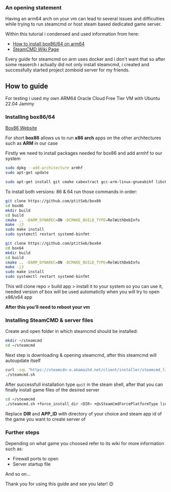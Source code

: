 ### An opening statement
Having an arm64 arch on your vm can lead to several issues and difficulties while trying to run steamcmd or host steam based dedicated game server. 

Within this tutorial i condensed and used information from here:
* [How to install box86/64 on arm64](https://forum.armbian.com/topic/19526-how-to-install-box86-box64-wine32-wine64-winetricks-on-arm64/)
* [SteamCMD Wiki Page](https://developer.valvesoftware.com/wiki/SteamCMD)

Every guide for steamcmd on arm uses docker and i don't want that so after some reaserch i actually did not only install steamcmd, i created and successfully started project zomboid server for my friends.
## How to guide
For testing i used my own ARM64 Oracle Cloud Free Tier VM with Ubuntu 22.04 Jammy
### Installing box86/64
[Box86 Website](https://box86.org/)

For short **box86** allows us to run **x86 arch** apps on the other architectures such as **ARM** in our case

Firstly we need to install packages needed for box86 and add armhf to our system
```sh
sudo dpkg --add-architecture armhf
sudo apt-get update
```
```sh
sudo apt-get install git cmake cabextract gcc-arm-linux-gnueabihf libc6-dev-armhf-cross
```

To install both versions: 86 & 64 run those commands in order:
```sh
git clone https://github.com/ptitSeb/box86
cd box86
mkdir build
cd build
cmake .. -DARM_DYNAREC=ON -DCMAKE_BUILD_TYPE=RelWithDebInfo
make -j3
sudo make install
sudo systemctl restart systemd-binfmt
```
```sh
git clone https://github.com/ptitSeb/box64
cd box64
mkdir build
cd build 
cmake .. -DARM_DYNAREC=ON -DCMAKE_BUILD_TYPE=RelWithDebInfo
make -j3
sudo make install
sudo systemctl restart systemd-binfmt
```
This will clone repo > build app > install it to your system so you can use it, needed version of box will be used automaticlly when you will try to open x86/x64 app

**After this you'll need to reboot your vm**
### Installing SteamCMD & server files
Create and open folder in which steamcmd should be installed:
```sh
mkdir ~/steamcmd
cd ~/steamcmd
```
Next step is downloading & opening steamcmd, after this steamcmd will autoupdate itself
```sh
curl -sqL "https://steamcdn-a.akamaihd.net/client/installer/steamcmd_linux.tar.gz" | tar zxvf -
./steamcmd.sh
```
After successfull installation type `quit` in the steam shell, after that you can finally install game files of the desired server
```sh
cd ~/steamcmd
./steamcmd.sh +force_install_dir <DIR> +@sSteamCmdForcePlatformType linux +login anonymous +app_update <APP_ID> validate +quit
```
Replace **DIR** and **APP_ID** with directory of your choice and steam app id of the game you want to create server of

### Further steps
Depending on what game you choosed refer to its wiki for more information such as:
* Firewall ports to open
* Server startup file

And so on...

Thank you for using this guide and see you later! 😊
